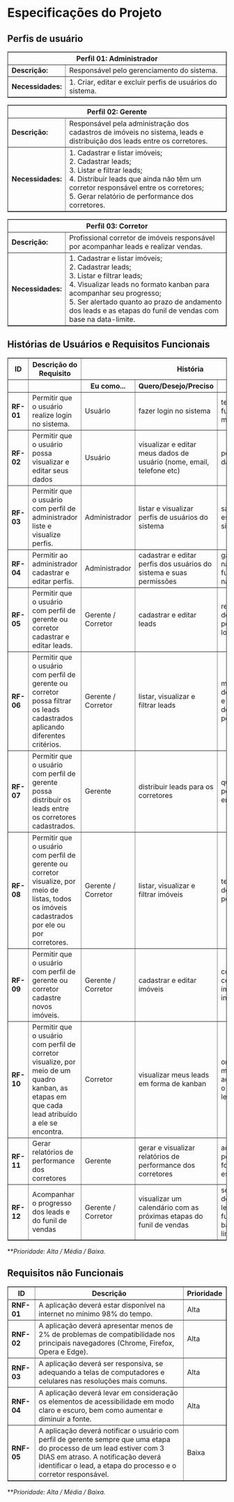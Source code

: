# Especificações do Projeto

## Perfis de usuário

<table border="1" cellspacing="0" cellpadding="5">
<tbody>
<tr>
<th colspan="2">Perfil 01: Administrador</th>
</tr>
<tr>
<td><b>Descrição:</b></td>
<td>
Responsável pelo gerenciamento do sistema.
</td>
</tr>
<tr>
<td><b>Necessidades:</b></td>
<td>
1.​ Criar, editar e excluir perfis de usuários do sistema. 
</td>
</tr>
</tbody>
</table>

<table border="1" cellspacing="0" cellpadding="5">
<tbody>
<tr>
<th colspan="2">Perfil 02: Gerente</th>
</tr>
<tr>
<td><b>Descrição:</b></td>
<td>
Responsável pela administração dos cadastros de imóveis no sistema, leads e distribuição dos leads entre os corretores.
</td>
</tr>
<tr>
<td><b>Necessidades:</b></td>
<td>
1.​ Cadastrar e listar imóveis;<br>
2.​ Cadastrar leads;<br>
3.​ Listar e filtrar leads;<br>
4.​ Distribuir leads que ainda não têm um corretor responsável entre os corretores;<br>
5.​ Gerar relatório de performance dos corretores.
</td>
</tr>
</tbody>
</table>

<table border="1" cellspacing="0" cellpadding="5">
<tbody>
<tr>
<th colspan="2">Perfil 03: Corretor</th>
</tr>
<tr>
<td><b>Descrição:</b></td>
<td>
Profissional corretor de imóveis responsável por acompanhar leads e realizar vendas.
</td>
</tr>
<tr>
<td><b>Necessidades:</b></td>
<td>
1.​ Cadastrar e listar imóveis;<br>
2.​ Cadastrar leads;<br>
3.​ Listar e filtrar leads;<br>
4.​ Visualizar leads no formato kanban para acompanhar seu progresso;<br>
5.​ Ser alertado quanto ao prazo de andamento dos leads e as etapas do funil de vendas com base na data-limite.
</td>
</tr>
</tbody>
</table>

## Histórias de Usuários e Requisitos Funcionais

<table border="1" cellspacing="0" cellpadding="5">
    <thead>
        <tr>
            <th style="text-align: center;">ID</th>
            <th style="text-align: center;">Descrição do Requisito</th>
            <th style="text-align: center;" colspan="3">História</th>
            <th style="text-align: center;">Prioridade</th>
        </tr>
        <tr>
            <th></th>
            <th></th>
            <th style="text-align: center;">Eu como...</th>
            <th style="text-align: center;">Quero/Desejo/Preciso</th>
            <th style="text-align: center;">Para</th>
            <th></th>
        </tr>
    </thead>
    <tbody>
        <tr>
            <td><b>RF-01</b></td>
            <td>Permitir que o usuário realize login no sistema.</td>
            <td>Usuário</td>
            <td>fazer login no sistema</td>
            <td>ter acesso às funcionalidades que me cabem</td>
            <td>Alta</td>
        </tr>
        <tr>
            <td><b>RF-02</b></td>
            <td>Permitir que o usuário possa visualizar e editar seus dados</td>
            <td>Usuário</td>
            <td>visualizar e editar meus dados de usuário (nome, email, telefone etc)</td>
            <td>poder manter meus dados atualizados</td>
            <td>Alta</td>
        </tr>
        <tr>
            <td><b>RF-03</b></td>
            <td>Permitir que o usuário com perfil de administrador liste e visualize perfis.</td>
            <td>Administrador</td>
            <td>listar e visualizar perfis de usuários do sistema</td>
            <td>saber quais perfis estão utilizando o sistema</td>
            <td>Alta</td>
        </tr>
        <tr>
            <td><b>RF-04</b></td>
            <td>Permitir ao administrador cadastrar e editar perfis.</td>
            <td>Administrador</td>
            <td>cadastrar e editar perfis dos usuários do sistema e suas permissões</td>
            <td>garantir que usuários não tenham acesso a funcionalidades que não lhes cabem</td>
            <td>Alta</td>
        </tr>
        <tr>
            <td><b>RF-05</b></td>
            <td>Permitir que o usuário com perfil de gerente ou corretor cadastrar e editar leads.</td>
            <td>Gerente / Corretor</td>
            <td>cadastrar e editar leads</td>
            <td>registrar o interesse de compradores em potencial e convertê-los em vendas</td>
            <td>Alta</td>
        </tr>
        <tr>
            <td><b>RF-06</b></td>
            <td>Permitir que o usuário com perfil de gerente ou corretor possa filtrar os leads cadastrados aplicando diferentes critérios.</td>
            <td>Gerente / Corretor</td>
            <td>listar, visualizar e filtrar leads</td>
            <td>manter um controle dos leads cadastrados e ter uma visão ampla dos clientes em potencial</td>
            <td>Média</td>
        </tr>
        <tr>
            <td><b>RF-07</b></td>
            <td>Permitir que o usuário com perfil de gerente possa distribuir os leads entre os corretores cadastrados.</td>
            <td>Gerente</td>
            <td>distribuir leads para os corretores</td>
            <td>que os corretores possam convertê-los em vendas</td>
            <td>Média</td>
        </tr>
        <tr>
            <td><b>RF-08</b></td>
            <td>Permitir que o usuário com perfil de gerente ou corretor visualize, por meio de listas, todos os imóveis cadastrados por ele ou por corretores.</td>
            <td>Gerente / Corretor</td>
            <td>listar, visualizar e filtrar imóveis</td>
            <td>ter uma visão ampla dos imóveis à venda pela corretora</td>
            <td>Alta</td>
        </tr>
        <tr>
            <td><b>RF-09</b></td>
            <td>Permitir que o usuário com perfil de gerente ou corretor cadastre novos imóveis.</td>
            <td>Gerente / Corretor</td>
            <td>cadastrar e editar imóveis</td>
            <td>conectar potenciais compradores aos imóveis de seu interesse</td>
            <td>Alta</td>
        </tr>
        <tr>
            <td><b>RF-10</b></td>
            <td>Permitir que o usuário com perfil de corretor visualize, por meio de um quadro kanban, as etapas em que cada lead atribuído a ele se encontra.</td>
            <td>Corretor</td>
            <td>visualizar meus leads em forma de kanban</td>
            <td>organizar melhor minhas negociações e acompanhar/visualizar o progresso de cada lead</td>
            <td>Baixa</td>
        </tr>
        <tr>
            <td><b>RF-11</b></td>
            <td>Gerar relatórios de performance dos corretores</td>
            <td>Gerente</td>
            <td>gerar e visualizar relatórios de performance dos corretores</td>
            <td>acompanhar performance e  fomentar melhores estratégias de venda</td>
            <td>Baixa</td>
        </tr>
        <tr>
            <td><b>RF-12</b></td>
            <td>Acompanhar o progresso dos leads e do funil de vendas</td>
            <td>Gerente / Corretor</td>
            <td>visualizar um calendário com as próximas etapas do funil de vendas</td>
            <td>ser alertado na data de acesso, sobre os leads e as etapas do funil de vendas baseadas na data-limite</td>
            <td>Baixa</td>
        </tr>
    </tbody>
</table>

***Prioridade: Alta / Média / Baixa.*

## Requisitos não Funcionais

<table border="1" cellspacing="0" cellpadding="5">
    <thead>
        <tr>
            <th style="text-align: center;">ID</th>
            <th style="text-align: center;">Descrição</th>
            <th style="text-align: center;">Prioridade</th>
        </tr>
    </thead>
    <tbody>
        <tr>
            <td><b>RNF-01</b></td>
            <td>A aplicação deverá estar disponível na internet no mínimo 98% do tempo.</td>
            <td>Alta</td>
        </tr>
        <tr>
            <td><b>RNF-02</b></td>
            <td>A aplicação deverá apresentar menos de 2% de problemas de compatibilidade nos principais navegadores (Chrome, Firefox, Opera e Edge).</td>
            <td>Alta</td>
        </tr>
        <tr>
            <td><b>RNF-03</b></td>
            <td>A aplicação deverá ser responsiva, se adequando a telas de computadores e celulares nas resoluções mais comuns.</td>
            <td>Alta</td>
        </tr>
        <tr>
            <td><b>RNF-04</b></td>
            <td>A aplicação deverá levar em consideração os elementos de acessibilidade em modo claro e escuro, bem como aumentar e diminuir a fonte.</td>
            <td>Alta</td>
        </tr>
        <tr>
            <td><b>RNF-05</b></td>
            <td>A aplicação deverá notificar o usuário com perfil de gerente sempre que uma etapa do processo de um lead estiver com 3 DIAS em atraso. A notificação deverá identificar o lead, a etapa do processo e o corretor responsável.</td>
            <td>Baixa</td>
        </tr>
    </tbody>
</table>

***Prioridade: Alta / Média / Baixa.*